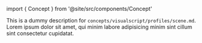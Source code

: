 import { Concept } from '@site/src/components/Concept'

<Concept
  title    = "profiles/scene"
  kind     = "Advanced"
  category = "Visualscript"
  block    = {true}>
This is a dummy description for `concepts/visualscript/profiles/scene.md`.
Lorem ipsum dolor sit amet, qui minim labore adipisicing minim sint cillum sint consectetur cupidatat.
</Concept>


